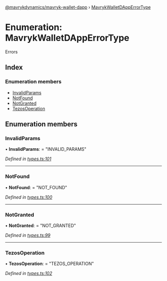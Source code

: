 [@mavrykdynamics/mavryk-wallet-dapp](../README.md) › [MavrykWalletDAppErrorType](mavrykwalletdapperrortype.md)

# Enumeration: MavrykWalletDAppErrorType

Errors

## Index

### Enumeration members

* [InvalidParams](mavrykwalletdapperrortype.md#invalidparams)
* [NotFound](mavrykwalletdapperrortype.md#notfound)
* [NotGranted](mavrykwalletdapperrortype.md#notgranted)
* [TezosOperation](mavrykwalletdapperrortype.md#tezosoperation)

## Enumeration members

###  InvalidParams

• **InvalidParams**: = "INVALID_PARAMS"

*Defined in [types.ts:101](https://github.com/mavryk-network/mavryk-wallet-dapp/blob/0871fa5/src/types.ts#L101)*

___

###  NotFound

• **NotFound**: = "NOT_FOUND"

*Defined in [types.ts:100](https://github.com/mavryk-network/mavryk-wallet-dapp/blob/0871fa5/src/types.ts#L100)*

___

###  NotGranted

• **NotGranted**: = "NOT_GRANTED"

*Defined in [types.ts:99](https://github.com/mavryk-network/mavryk-wallet-dapp/blob/0871fa5/src/types.ts#L99)*

___

###  TezosOperation

• **TezosOperation**: = "TEZOS_OPERATION"

*Defined in [types.ts:102](https://github.com/mavryk-network/mavryk-wallet-dapp/blob/0871fa5/src/types.ts#L102)*
